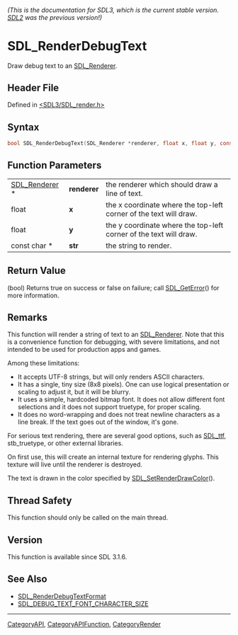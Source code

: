 ###### (This is the documentation for SDL3, which is the current stable version. [SDL2](https://wiki.libsdl.org/SDL2/) was the previous version!)
# SDL_RenderDebugText

Draw debug text to an [SDL_Renderer](SDL_Renderer).

## Header File

Defined in [<SDL3/SDL_render.h>](https://github.com/libsdl-org/SDL/blob/main/include/SDL3/SDL_render.h)

## Syntax

```c
bool SDL_RenderDebugText(SDL_Renderer *renderer, float x, float y, const char *str);
```

## Function Parameters

|                                |              |                                                                   |
| ------------------------------ | ------------ | ----------------------------------------------------------------- |
| [SDL_Renderer](SDL_Renderer) * | **renderer** | the renderer which should draw a line of text.                    |
| float                          | **x**        | the x coordinate where the top-left corner of the text will draw. |
| float                          | **y**        | the y coordinate where the top-left corner of the text will draw. |
| const char *                   | **str**      | the string to render.                                             |

## Return Value

(bool) Returns true on success or false on failure; call
[SDL_GetError](SDL_GetError)() for more information.

## Remarks

This function will render a string of text to an
[SDL_Renderer](SDL_Renderer). Note that this is a convenience function for
debugging, with severe limitations, and not intended to be used for
production apps and games.

Among these limitations:

- It accepts UTF-8 strings, but will only renders ASCII characters.
- It has a single, tiny size (8x8 pixels). One can use logical presentation
  or scaling to adjust it, but it will be blurry.
- It uses a simple, hardcoded bitmap font. It does not allow different font
  selections and it does not support truetype, for proper scaling.
- It does no word-wrapping and does not treat newline characters as a line
  break. If the text goes out of the window, it's gone.

For serious text rendering, there are several good options, such as
[SDL_ttf](SDL_ttf), stb_truetype, or other external libraries.

On first use, this will create an internal texture for rendering glyphs.
This texture will live until the renderer is destroyed.

The text is drawn in the color specified by
[SDL_SetRenderDrawColor](SDL_SetRenderDrawColor)().

## Thread Safety

This function should only be called on the main thread.

## Version

This function is available since SDL 3.1.6.

## See Also

- [SDL_RenderDebugTextFormat](SDL_RenderDebugTextFormat)
- [SDL_DEBUG_TEXT_FONT_CHARACTER_SIZE](SDL_DEBUG_TEXT_FONT_CHARACTER_SIZE)

----
[CategoryAPI](CategoryAPI), [CategoryAPIFunction](CategoryAPIFunction), [CategoryRender](CategoryRender)


